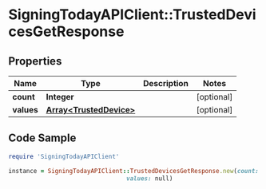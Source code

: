 # SigningTodayAPIClient::TrustedDevicesGetResponse

## Properties

Name | Type | Description | Notes
------------ | ------------- | ------------- | -------------
**count** | **Integer** |  | [optional] 
**values** | [**Array&lt;TrustedDevice&gt;**](TrustedDevice.md) |  | [optional] 

## Code Sample

```ruby
require 'SigningTodayAPIClient'

instance = SigningTodayAPIClient::TrustedDevicesGetResponse.new(count: 1,
                                 values: null)
```


